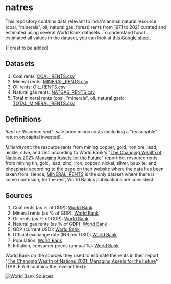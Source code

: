 # natres

This repository contains data relevant to India's annual natural resource (coal, "minerals", oil, natural gas, forest) rents from 1971 to 2021 curated and estimated using several World Bank datasets. To understand how I estimated all values in the dataset, you can look at [this Google sheet](https://docs.google.com/spreadsheets/d/1-Mwd9Yjtlltwksodfiiu61RiXPQXot29MHr7BBSr_Hk/).

{Forest to be added}

## Datasets

1. Coal rents: [COAL_RENTS.csv](https://github.com/vinamrsachdeva/natres/blob/main/datasets/COAL_RENTS.csv)
2. Mineral rents: [MINERAL_RENTS.csv](https://github.com/vinamrsachdeva/natres/blob/main/datasets/MINERAL_RENTS.csv)
3. Oil rents: [OIL_RENTS.csv](https://github.com/vinamrsachdeva/natres/blob/main/datasets/OIL_RENTS.csv)
4. Natural gas rents: [NATGAS_RENTS.csv](https://github.com/vinamrsachdeva/natres/blob/main/datasets/NATGAS_RENTS.csv)
5. Total mineral rents (coal, "minerals", oil, natural gas): [TOTAL_MINERAL_RENTS.csv](https://github.com/vinamrsachdeva/natres/blob/main/datasets/TOTAL_MINERAL_RENTS.csv)

## Definitions
*Rent or Resource rent*": sale price minus costs (including a "reasonable" return on capital invested).

*Mineral rent*: the resource rents from mining copper, gold, iron ore, lead, nickle, silve, and zinc according to World Bank's "[The Changing Wealth of Nations 2021: Managing Assets for the Future](http://hdl.handle.net/10986/36400)" report but resource rents from mining tin, gold, lead, zinc, iron, copper, nickel, silver, bauxite, and phosphate according to [the page on their website](https://data.worldbank.org/indicator/NY.GDP.MINR.RT.ZS?end=2021&locations=IN&start=1970&view=chart) where the data has been taken from. Hence, [MINERAL_RENTS](https://github.com/vinamrsachdeva/natres/blob/main/datasets/MINERAL_RENTS.csv) is the only dataset where there is some confusion; for the rest, World Bank's publications are consistent.

## Sources
1. Coal rents (as % of GDP): [World Bank](https://data.worldbank.org/indicator/NY.GDP.COAL.RT.ZS?locations=IN)
2. Mineral rents (as % of GDP): [World Bank](https://data.worldbank.org/indicator/NY.GDP.MINR.RT.ZS?end=2021&locations=IN&start=1970&view=chart)
3. Oil rents (as % of GDP): [World Bank](https://data.worldbank.org/indicator/NY.GDP.PETR.RT.ZS?locations=IN)
4. Natural gas rents (as % of GDP): [World Bank](https://data.worldbank.org/indicator/NY.GDP.NGAS.RT.ZS?locations=IN)
5. GDP (current USD): [World Bank](https://data.worldbank.org/indicator/NY.GDP.MKTP.CD?locations=IN)
6. Official exchange rate (INR per USD): [World Bank](https://data.worldbank.org/indicator/PA.NUS.FCRF?locations=IN)
7. Population: [World Bank](https://data.worldbank.org/indicator/SP.POP.TOTL?locations=IN)
8. Inflation, consumer prices (annual %): [World Bank](https://data.worldbank.org/indicator/FP.CPI.TOTL.ZG?locations=IN)

World Bank on the sources they used to estimate the rents in their report, "[The Changing Wealth of Nations 2021: Managing Assets for the Future](http://hdl.handle.net/10986/36400)" (TABLE A.6 contains the revelant text):

![World Bank Sources](https://github.com/vinamrsachdeva/minerals/blob/main/wb_sources.png)
